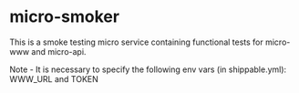 # micro-smoker

This is a smoke testing micro service containing functional tests for micro-www and micro-api.

Note - It is necessary to specify the following env vars (in shippable.yml): WWW_URL and TOKEN

